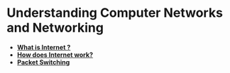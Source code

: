 # Understanding Computer Networks and Networking

- [**What is Internet ?**](https://www.intel.com/content/www/us/en/education/k12/the-journey-inside/explore-the-curriculum/internet.html)
- [**How does Internet work?**](https://www.cloudflare.com/learning/network-layer/how-does-the-internet-work/)
- [**Packet Switching**](https://avinetworks.com/glossary/packet-switching/#:~:text=Packet%20switching%20is%20the%20transfer,packets%2C%20not%20in%20one%20piece.)
